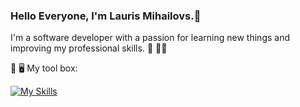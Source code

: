 ### Hello Everyone, I'm Lauris Mihailovs.:wave:

I'm a software developer with a passion for learning new things and improving my professional skills. :brain: :man_technologist:


:toolbox: :desktop_computer: My tool box:

[![My Skills](https://skillicons.dev/icons?i=cs,dotnet,git,ts,html,css,sqlite)](https://skillicons.dev)






